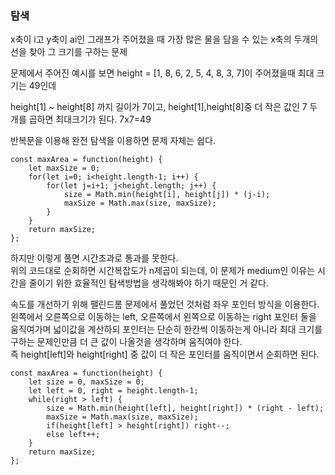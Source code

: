 ### 탐색


x축이 i고 y축이 ai인 그래프가 주어졌을 때 가장 많은 물을 담을 수 있는 x축의 두개의 선을 찾아 그 크기를 구하는 문제


문제에서 주어진 예시를 보면 height = [1, 8, 6, 2, 5, 4, 8, 3, 7]이 주어졌을때 최대 크기는 49인데

height[1] ~ height[8] 까지 길이가 7이고, height[1],height[8]중 더 작은 값인 7 두개를 곱하면 최대크기가 된다. 7x7=49

반복문을 이용해 완전 탐색을 이용하면 문제 자체는 쉽다.

```
const maxArea = function(height) {
    let maxSize = 0;
    for(let i=0; i<height.length-1; i++) {
        for(let j=i+1; j<height.length; j++) {
            size = Math.min(height[i], height[j]) * (j-i);
            maxSize = Math.max(size, maxSize);
        }
    }
    return maxSize;
};
```

하지만 이렇게 풀면 시간초과로 통과를 못한다.  
위의 코드대로 순회하면 시간복잡도가 n제곱이 되는데, 이 문제가 medium인 이유는 시간을 줄이기 위한 효율적인 탐색방법을 생각해봐야 하기 때문인 거 같다.  

속도를 개선하기 위해 팰린드롬 문제에서 풀었던 것처럼 좌우 포인터 방식을 이용한다.  
왼쪽에서 오른쪽으로 이동하는 left, 오른쪽에서 왼쪽으로 이동하는 right 포인터 둘을 움직여가며 넓이값을 계산하되 포인터는 단순히 한칸씩 이동하는게 아니라 최대 크기를 구하는 문제인만큼 더 큰 값이 나올것을 생각하며 움직여야 한다.  
즉 height[left]와 height[right] 중 값이 더 작은 포인터를 움직이면서 순회하면 된다.

```
const maxArea = function(height) {
    let size = 0, maxSize = 0;
    let left = 0, right = height.length-1;
    while(right > left) {
        size = Math.min(height[left], height[right]) * (right - left);
        maxSize = Math.max(size, maxSize);
        if(height[left] > height[right]) right--;
        else left++;
    }
    return maxSize;
};
```
